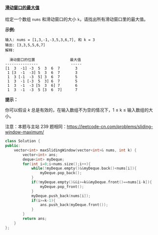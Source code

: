 #### [滑动窗口的最大值](https://leetcode-cn.com/problems/hua-dong-chuang-kou-de-zui-da-zhi-lcof/)

给定一个数组 `nums` 和滑动窗口的大小 `k`，请找出所有滑动窗口里的最大值。

**示例:**

```
输入: nums = [1,3,-1,-3,5,3,6,7], 和 k = 3
输出: [3,3,5,5,6,7] 
解释: 

  滑动窗口的位置                最大值
---------------               -----
[1  3  -1] -3  5  3  6  7       3
 1 [3  -1  -3] 5  3  6  7       3
 1  3 [-1  -3  5] 3  6  7       5
 1  3  -1 [-3  5  3] 6  7       5
 1  3  -1  -3 [5  3  6] 7       6
 1  3  -1  -3  5 [3  6  7]      7
```

 

**提示：**

你可以假设 *k* 总是有效的，在输入数组不为空的情况下，1 ≤ k ≤ 输入数组的大小。

注意：本题与主站 239 题相同：https://leetcode-cn.com/problems/sliding-window-maximum/

```c++
class Solution {
public:
    vector<int> maxSlidingWindow(vector<int>& nums, int k) {
        vector<int> ans;
        deque<int> myDeque;
        for(int i=0;i<nums.size();i++){
            while(!myDeque.empty()&&myDeque.back()<nums[i]){
                myDeque.pop_back();
            }
            if(!myDeque.empty()&&i>=k&&myDeque.front()==nums[i-k]){
                myDeque.pop_front();
            }
            myDeque.push_back(nums[i]);
            if(i>=k-1){
                ans.push_back(myDeque.front());
            }
        }
        return ans;
    }
};
```


